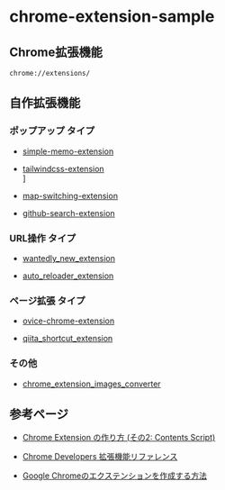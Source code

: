 # chrome-extension-sample

## Chrome拡張機能  

`chrome://extensions/`

## 自作拡張機能

### ポップアップ タイプ

- [simple-memo-extension](https://github.com/cti1650/simple-memo-extension)  

- [tailwindcss-extension](https://github.com/cti1650/tailwindcss-extension)  
]
- [map-switching-extension](https://github.com/cti1650/map-switching-extension)  

- [github-search-extension](https://github.com/cti1650/github-search-extension)  


### URL操作 タイプ

- [wantedly_new_extension](https://github.com/cti1650/wantedly_new_extension)  

- [auto_reloader_extension](https://github.com/cti1650/auto_reloader_extension)  


### ページ拡張 タイプ

- [ovice-chrome-extension](https://github.com/cti1650/ovice-chrome-extension)  

- [qiita_shortcut_extension](https://github.com/cti1650/qiita_shortcut_extension)  


### その他

- [chrome_extension_images_converter](https://github.com/cti1650/chrome_extension_images_converter)  


## 参考ページ

- [Chrome Extension の作り方 (その2: Contents Script)](https://qiita.com/sakaimo/items/6b7b464de4bdcad18802)  
- [Chrome Developers 拡張機能リファレンス](https://developer.chrome.com/docs/extensions/reference/)  

- [Google Chromeのエクステンションを作成する方法](https://ajike.github.io/build-chrome-extension/)
